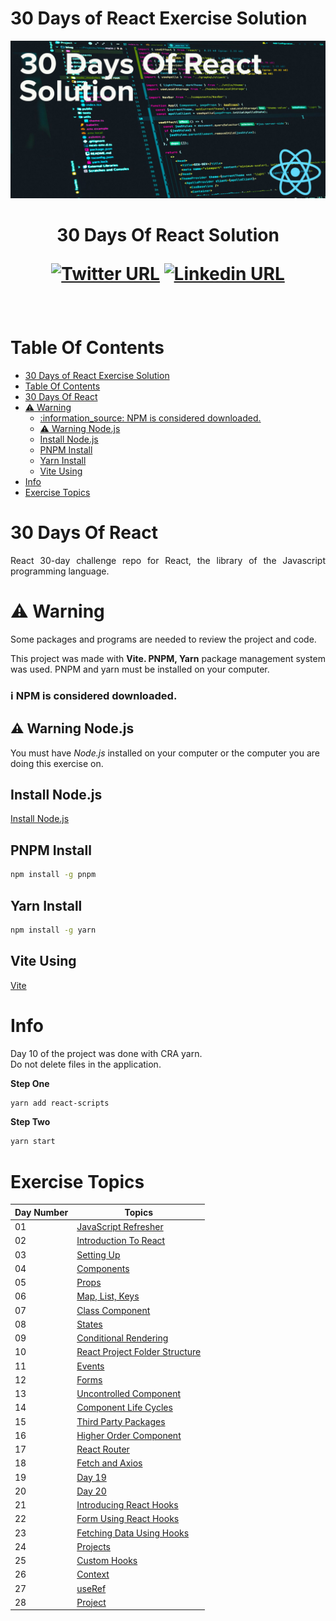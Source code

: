 # 30 Days of React Exercise Solution
![Banner image](image/banner.jpg)

<h1 align="center"> 30 Days Of React Solution

[![Twitter URL](https://img.shields.io/twitter/url/https/twitter.com/mlhkrtss.svg?style=social&label=Follow%20%40mlhkrtss)](https://twitter.com/mlhkrtss)
[![Linkedin URL](https://img.shields.io/badge/style--5eba00.svg?label=LinkedIn&logo=linkedin&style=social&label=%20%40melih-karatas2001)](https://www.linkedin.com/in/melih-karatas2001/)

</h1>

<br>

# Table Of Contents
- [30 Days of React Exercise Solution](#30-days-of-react-exercise-solution)
- [Table Of Contents](#table-of-contents)
- [30 Days Of React](#30-days-of-react)
- [:warning: Warning](#warning-warning)
    - [:information\_source: NPM is considered downloaded.](#information_source-npm-is-considered-downloaded)
  - [:warning: Warning Node.js](#warning-warning-nodejs)
  - [Install Node.js](#install-nodejs)
  - [PNPM Install](#pnpm-install)
  - [Yarn Install](#yarn-install)
  - [Vite Using](#vite-using)
- [Info](#info)
- [Exercise Topics](#exercise-topics)

# 30 Days Of React
<p align="justify">React 30-day challenge repo for React, the library of the Javascript programming language.</p>

# :warning: Warning
<p align="justify">Some packages and programs are needed to review the project and code.</p>

<p align="justify">This project was made with <b>Vite. PNPM, Yarn</b> package management system was used. PNPM and yarn must be installed on your computer.</p>


### :information_source: NPM is considered downloaded.

## :warning: Warning Node.js
You must have *Node.js* installed on your computer or the computer you are doing this exercise on.

## Install Node.js
[Install Node.js](https://github.com/Asabeneh/30-Days-Of-React/blob/master/readMe.md#install-nodejs)


## PNPM Install

```bash
npm install -g pnpm
```

## Yarn Install
```bash
npm install -g yarn
```
## Vite Using
[Vite](https://vitejs.dev/)

# Info
<p align="justify">Day 10 of the project was done with CRA yarn. <br> Do not delete files in the application.</p>

**Step One**
```bash
yarn add react-scripts
```

**Step Two**

```bash
yarn start
```

# Exercise Topics

| Day Number | Topics
|--- | ---|
|01|[JavaScript Refresher](https://github.com/MelihKrts/30-Days-Of-React-Solution/tree/main/Day_01_Solution_(Javascript_Refresher))| 
|02|[Introduction To React](https://github.com/MelihKrts/30-Days-Of-React-Solution/tree/main/Day_02_Introduction_To_React/Exercise_Solution)|
|03|[Setting Up](https://github.com/MelihKrts/30-Days-Of-React-Solution/tree/main/Day_03_Setting_Up/)|
|04|[Components](https://github.com/MelihKrts/30-Days-Of-React-Solution/tree/main/Day_04_Components)|
|05|[Props](https://github.com/MelihKrts/30-Days-Of-React-Solution/tree/main/Day_05_Props)|
|06|[Map, List, Keys](https://github.com/MelihKrts/30-Days-Of-React-Solution/tree/main/Day_06_Map_Key_List)|
|07|[Class Component](https://github.com/MelihKrts/30-Days-Of-React-Solution/tree/main/Day_07_Class_Component)|
|08|[States](https://github.com/MelihKrts/30-Days-Of-React-Solution/tree/main/Day_08_States)|
|09|[Conditional Rendering](https://github.com/MelihKrts/30-Days-Of-React-Solution/tree/main/Day_09_Conditional_Rendering)|
|10|[React Project Folder Structure](https://github.com/MelihKrts/30-Days-Of-React-Solution/tree/main/Day_10_React_Project_Folder_Structer)|
|11|[Events](https://github.com/MelihKrts/30-Days-Of-React-Solution/tree/main/Day_11_Solution_Event)|
|12|[Forms](https://github.com/MelihKrts/30-Days-Of-React-Solution/tree/main/Day_12_Forms)|
|13|[Uncontrolled Component](https://github.com/MelihKrts/30-Days-Of-React-Solution/tree/main/Day_13_Uncontrolled_Component)|
|14|[Component Life Cycles](https://github.com/MelihKrts/30-Days-Of-React-Solution/tree/main/Day_14_Component_Life_Cycles)|
|15|[Third Party Packages](https://github.com/MelihKrts/30-Days-Of-React-Solution/tree/main/Day_15_Third_Party_Package)|
|16|[Higher Order Component](https://github.com/MelihKrts/30-Days-Of-React-Solution/tree/main/Day_16_Higher_Order_Component)|
|17|[React Router](https://github.com/MelihKrts/30-Days-Of-React-Solution/tree/main/Day_17_React_Router)|
|18|[Fetch and Axios](https://github.com/MelihKrts/30-Days-Of-React-Solution/tree/main/Day_18_Fetch_and_Axios)|
|19|[Day 19](https://github.com/MelihKrts/30-Days-Of-React-Solution/tree/main/Day_19&Day_20)|
|20|[Day 20](https://github.com/MelihKrts/30-Days-Of-React-Solution/tree/main/Day_19&Day_20)|
|21|[Introducing React Hooks](https://github.com/MelihKrts/30-Days-Of-React-Solution/tree/main/Day_21_Introducing_React_Hooks)|
|22|[Form Using React Hooks](https://github.com/MelihKrts/30-Days-Of-React-Solution/tree/main/Day_22_Form_Using_React_Hooks/)|
|23|[Fetching Data Using Hooks](https://github.com/MelihKrts/30-Days-Of-React-Solution/tree/main/Day_23_Fetching_Data_Using_Hooks)|
|24|[Projects](https://github.com/MelihKrts/30-Days-Of-React-Solution/tree/main/Day_24_Projects)|
|25|[Custom Hooks](https://github.com/MelihKrts/30-Days-Of-React-Solution/tree/main/Day_25_Custom_Hooks)|
|26|[Context](https://github.com/MelihKrts/30-Days-Of-React-Solution/tree/main/Day_26_Context)|
|27|[useRef](https://github.com/MelihKrts/30-Days-Of-React-Solution/tree/main/Day_27_useRef)|
|28|[Project](https://github.com/MelihKrts/30-Days-Of-React-Solution/tree/main/Day_28_Project)|